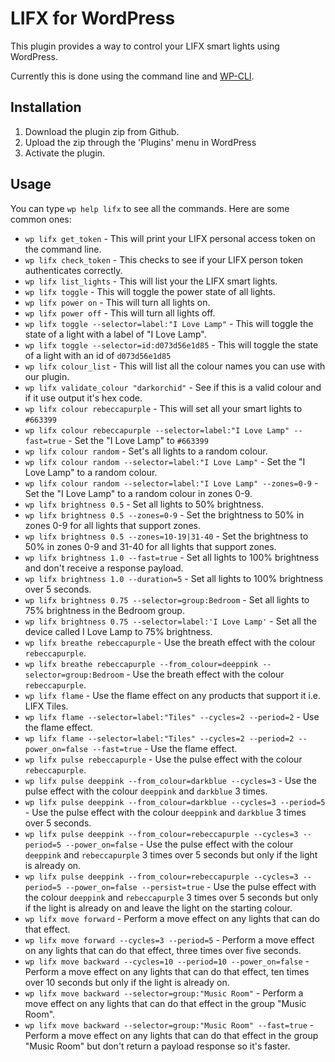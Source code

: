 # LIFX for WordPress

This plugin provides a way to control your LIFX smart lights using WordPress.

Currently this is done using the command line and [WP-CLI](https://wp-cli.org/).

## Installation

1. Download the plugin zip from Github.
1. Upload the zip through the 'Plugins' menu in WordPress
1. Activate the plugin.

## Usage

You can type `wp help lifx` to see all the commands. Here are some common ones:

* `wp lifx get_token` - This will print your LIFX personal access token on the command line.
* `wp lifx check_token` - This checks to see if your LIFX person token authenticates correctly.
* `wp lifx list_lights` - This will list your the LIFX smart lights.
* `wp lifx toggle` - This will toggle the power state of all lights.
* `wp lifx power on` - This will turn all lights on.
* `wp lifx power off` - This will turn all lights off.
* `wp lifx toggle --selector=label:"I Love Lamp"` - This will toggle the state of a light with a label of "I Love Lamp".
* `wp lifx toggle --selector=id:d073d56e1d85` - This will toggle the state of a light with an id of `d073d56e1d85`
* `wp lifx colour_list` - This will list all the colour names you can use with our plugin.
* `wp lifx validate_colour "darkorchid"` - See if this is a valid colour and if it use output it's hex code.
* `wp lifx colour rebeccapurple` - This will set all your smart lights to `#663399`
* `wp lifx colour rebeccapurple --selector=label:"I Love Lamp" --fast=true` - Set the "I Love Lamp" to `#663399`
* `wp lifx colour random` - Set's all lights to a random colour.
* `wp lifx colour random --selector=label:"I Love Lamp"` - Set the "I Love Lamp" to a random colour.
* `wp lifx colour random --selector=label:"I Love Lamp" --zones=0-9` - Set the "I Love Lamp" to a random colour in zones 0-9.
* `wp lifx brightness 0.5` - Set all lights to 50% brightness.
* `wp lifx brightness 0.5 --zones=0-9` - Set the brightness to 50% in zones 0-9 for all lights that support zones.
* `wp lifx brightness 0.5 --zones=10-19|31-40` - Set the brightness to 50% in zones 0-9 and 31-40 for all lights that support zones.
* `wp lifx brightness 1.0 --fast=true` - Set all lights to 100% brightness and don't receive a response payload.
* `wp lifx brightness 1.0 --duration=5` - Set all lights to 100% brightness over 5 seconds.
* `wp lifx brightness 0.75 --selector=group:Bedroom` - Set all lights to 75% brightness in the Bedroom group.
* `wp lifx brightness 0.75 --selector=label:'I Love Lamp'` - Set all the device called I Love Lamp to 75% brightness.
* `wp lifx breathe rebeccapurple` - Use the breath effect with the colour `rebeccapurple`.
* `wp lifx breathe rebeccapurple --from_colour=deeppink --selector=group:Bedroom` - Use the breath effect with the colour `rebeccapurple`.
* `wp lifx flame` - Use the flame effect on any products that support it i.e. LIFX Tiles.
* `wp lifx flame --selector=label:"Tiles" --cycles=2 --period=2` - Use the flame effect.
* `wp lifx flame --selector=label:"Tiles" --cycles=2 --period=2 --power_on=false --fast=true` - Use the flame effect.
* `wp lifx pulse rebeccapurple` - Use the pulse effect with the colour `rebeccapurple`. 
* `wp lifx pulse deeppink --from_colour=darkblue --cycles=3` - Use the pulse effect with the colour `deeppink` and `darkblue` 3 times. 
* `wp lifx pulse deeppink --from_colour=darkblue --cycles=3 --period=5` - Use the pulse effect with the colour `deeppink` and `darkblue` 3 times over 5 seconds.
* `wp lifx pulse deeppink --from_colour=rebeccapurple --cycles=3 --period=5 --power_on=false` - Use the pulse effect with the colour `deeppink` and `rebeccapurple` 3 times over 5 seconds but only if the light is already on.
* `wp lifx pulse deeppink --from_colour=rebeccapurple --cycles=3 --period=5 --power_on=false --persist=true` - Use the pulse effect with the colour `deeppink` and `rebeccapurple` 3 times over 5 seconds but only if the light is already on and leave the light on the starting colour.
* `wp lifx move forward` - Perform a move effect on any lights that can do that effect.
* `wp lifx move forward --cycles=3 --period=5` - Perform a move effect on any lights that can do that effect, three times over five seconds.
* `wp lifx move backward --cycles=10 --period=10 --power_on=false` - Perform a move effect on any lights that can do that effect, ten times over 10 seconds but only if the light is already on.
* `wp lifx move backward --selector=group:"Music Room"` - Perform a move effect on any lights that can do that effect in the group "Music Room".
* `wp lifx move backward --selector=group:"Music Room" --fast=true` - Perform a move effect on any lights that can do that effect in the group "Music Room" but don't return a payload response so it's faster.